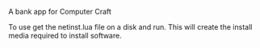 A bank app for Computer Craft

To use get the netinst.lua file on a disk and run. This will create the install media required to install software.
